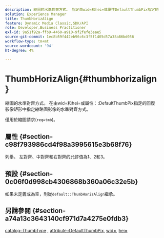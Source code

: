 ```yaml
---
description: 縮圖的水準對齊方式。 指定由wid=和hei=或屬性DefaultThumbPix指定的回復影像矩形中縮略圖影像的水準對齊方式。
solution: Experience Manager
title: ThumbHorizAlign
feature: Dynamic Media Classic,SDK/API
role: Developer,Business Practitioner
exl-id: 9a51f92a-ffb9-4460-a910-9f2fefe3eae5
source-git-commit: 1ec8b59f442eb96c6c3f5f1405d57a38a86bd056
workflow-type: tm+mt
source-wordcount: '94'
ht-degree: 4%

---
```


# ThumbHorizAlign{#thumbhorizalign}

縮圖的水準對齊方式。 在由wid=和hei=或屬性：:DefaultThumbPix指定的回復影像矩形中指定縮略圖影像的水準對齊方式。

僅用於縮圖請求(`req=tmb`)。

## 屬性 {#section-c98f793986cd4f98a3995615e3b68f76}

列舉。 左對齊、中對齊和右對齊的允許值為1、2和3。

## 預設 {#section-0c06f0d998cb4306868b360a06c32e5b}

如果未定義或為空，則從`default::ThumbHorizAlign`繼承。

## 另請參閱 {#section-a74a13c3643140cf971d7a4275e0fdb3}

[catalog::ThumbType](../../../../../is-api/image-catalog/image-serving-api-ref/c-image-catalog-reference/c-image-svg-data-reference/c-image-data-reference/r-thumbtype-cat.md#reference-41149ddffc8749cba2f8d9c8e2611e03) ,  [attribute::DefaultThumbPix](../../../../../is-api/image-catalog/image-serving-api-ref/c-image-catalog-reference/c-attributes-reference/r-defaultthumbpix.md#reference-cf52bb74bed2466e8bc8adb0cacd6141),  [wid=](../../../../../is-api/http-ref/image-serving-api-ref/c-http-protocol-reference/c-command-reference/r-is-http-wid.md#reference-bfeadcb67bf4485f851eb21345527e47),  [hei=](../../../../../is-api/http-ref/image-serving-api-ref/c-http-protocol-reference/c-command-reference/r-is-http-hei.md#reference-6d6f556ccc0e4b98a815e8a5c1944a96)
